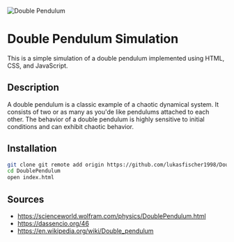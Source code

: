 ![Double Pendulum](https://encrypted-tbn0.gstatic.com/images?q=tbn:ANd9GcRM7lSae7bu5Ez6Lt7kUOpHsH3QcKDxU1n3rmofbtLSig&s)

# Double Pendulum Simulation

This is a simple simulation of a double pendulum implemented using HTML, CSS, and JavaScript.

## Description

A double pendulum is a classic example of a chaotic dynamical system. It consists of two or as many as you'de like pendulums attached to each other. The behavior of a double pendulum is highly sensitive to initial conditions and can exhibit chaotic behavior.

## Installation

```bash
git clone git remote add origin https://github.com/lukasfischer1998/DoublePendulum.git
cd DoublePendulum
open index.html
```

## Sources

- https://scienceworld.wolfram.com/physics/DoublePendulum.html
- https://dassencio.org/46
- https://en.wikipedia.org/wiki/Double_pendulum
